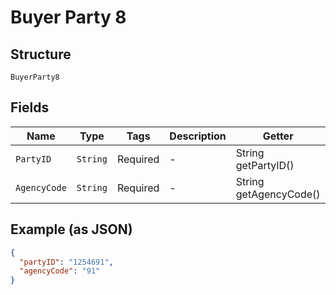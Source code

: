 
# Buyer Party 8

## Structure

`BuyerParty8`

## Fields

| Name | Type | Tags | Description | Getter | Setter |
|  --- | --- | --- | --- | --- | --- |
| `PartyID` | `String` | Required | - | String getPartyID() | setPartyID(String partyID) |
| `AgencyCode` | `String` | Required | - | String getAgencyCode() | setAgencyCode(String agencyCode) |

## Example (as JSON)

```json
{
  "partyID": "1254691",
  "agencyCode": "91"
}
```

